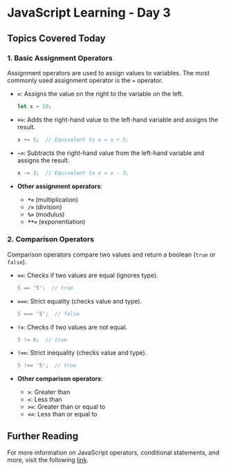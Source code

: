 
# JavaScript Learning - Day 3

## Topics Covered Today

### 1. **Basic Assignment Operators**
Assignment operators are used to assign values to variables. The most commonly used assignment operator is the `=` operator.

- **`=`**: Assigns the value on the right to the variable on the left.
  ```js
  let x = 10;
  ```

- **`+=`**: Adds the right-hand value to the left-hand variable and assigns the result.
  ```js
  x += 5;  // Equivalent to x = x + 5;
  ```

- **`-=`**: Subtracts the right-hand value from the left-hand variable and assigns the result.
  ```js
  x -= 3;  // Equivalent to x = x - 3;
  ```

- **Other assignment operators**:
  - **`*=`** (multiplication)
  - **`/=`** (division)
  - **`%=`** (modulus)
  - **`**=`** (exponentiation)

### 2. **Comparison Operators**
Comparison operators compare two values and return a boolean (`true` or `false`).

- **`==`**: Checks if two values are equal (ignores type).
  ```js
  5 == '5';  // true
  ```

- **`===`**: Strict equality (checks value and type).
  ```js
  5 === '5';  // false
  ```

- **`!=`**: Checks if two values are not equal.
  ```js
  5 != 6;  // true
  ```

- **`!==`**: Strict inequality (checks value and type).
  ```js
  5 !== '5';  // true
  ```

- **Other comparison operators**:
  - **`>`**: Greater than
  - **`<`**: Less than
  - **`>=`**: Greater than or equal to
  - **`<=`**: Less than or equal to

<!-- ### 3. **Logical Operators**
Logical operators combine multiple conditions.

- **`&&` (AND)**: True if both conditions are true.
  ```js
  (x > 0 && y > 0);  // true if both x and y are greater than 0
  ```

- **`||` (OR)**: True if at least one condition is true.
  ```js
  (x > 0 || y > 0);  // true if either x or y is greater than 0
  ```

- **`!` (NOT)**: Inverts the condition.
  ```js
  !(x > 0);  // true if x is not greater than 0
  ``` -->


## Further Reading

For more information on JavaScript operators, conditional statements, and more, visit the following [link](https://www.programiz.com/javascript/operators).
```


 